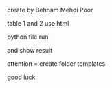 create by Behnam Mehdi Poor

table 1 and 2 use html

python file run. 

and show result

attention = create folder templates


good luck
